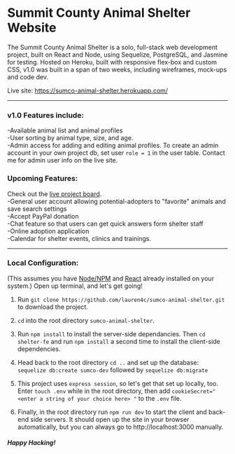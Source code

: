 # Summit County Animal Shelter Website

The Summit County Animal Shelter is a solo, full-stack web development project, built on React and Node, using Sequelize, PostgreSQL, and Jasmine for testing. Hosted on Heroku, built with responsive flex-box and custom CSS, v1.0 was built in a span of two weeks, including wireframes, mock-ups and code dev.

Live site: https://sumco-animal-shelter.herokuapp.com/

---

### v1.0 Features include:
-Available animal list and animal profiles  
-User sorting by animal type, size, and age.  
-Admin access for adding and editing animal profiles. To create an admin account in your own project db, set user `role = 1` in the user table. Contact me for admin user info on the live site.

### Upcoming Features:
Check out the [live project board](https://trello.com/b/uo5gYHdQ/animal-shelter-app).  
-General user account allowing potential-adopters to "favorite" animals and save search settings  
-Accept PayPal donation  
-Chat feature so that users can get quick answers form shelter staff  
-Online adoption application  
-Calendar for shelter events, clinics and trainings.  

---

### Local Configuration:
(This assumes you have [Node/NPM](http://www.nodejs.org) and [React](https://reactjs.org) already installed on your system.)
Open up terminal, and let's get going!  

1. Run `git clone https://github.com/lauren4c/sumco-animal-shelter.git` to download the project.

2. `cd` into the root directory `sumco-animal-shelter`.

3. Run `npm install` to install the server-side dependancies. Then `cd shelter-fe` and run `npm install` a second time to install the client-side dependencies.

4. Head back to the root directory `cd ..` and set up the database: `sequelize db:create sumco-dev` followed by `sequelize db:migrate`

5. This project uses `express session`, so let's get that set up locally, too. Enter `touch .env` while in the root directory, then add `cookieSecret=" <enter a string of your choice here> "` to the `.env` file.

6. Finally, in the root directory run `npm run dev` to start the client and back-end side servers. It should open up the site in your browser automatically, but you can always go to http://localhost:3000 manually.

##### Happy Hacking!
